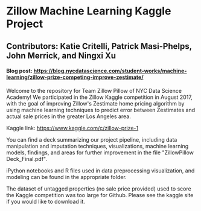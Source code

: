 # Zillow Machine Learning Kaggle Project
## Contributors: Katie Critelli, Patrick Masi-Phelps, John Merrick, and Ningxi Xu
#### Blog post: https://blog.nycdatascience.com/student-works/machine-learning/zillow-prize-competing-improve-zestimate/

Welcome to the repository for Team Zillow Pillow of NYC Data Science Academy! We participated in the Zillow Kaggle competition in August 2017, with the goal of improving Zillow's Zestimate home pricing algorithm by using machine learning techniques to predict error between Zestimates and actual sale prices in the greater Los Angeles area.

Kaggle link: https://www.kaggle.com/c/zillow-prize-1

You can find a deck summarizing our project pipeline, including data manipulation and imputation techniques, visualizations, machine learning models, findings, and areas for further improvement in the file "ZillowPillow Deck_Final.pdf".

iPython notebooks and R files used in data preprocessing visualization, and modeling can be found in the appropriate folder. 

The dataset of untagged properties (no sale price provided) used to score the Kaggle competition was too large for Github. Please see the kaggle site if you would like to download it. 
